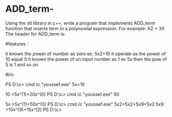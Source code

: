 # ADD_term-
Using the stl library in c++, write a program that implements ADD_term function that inserts term in a polynomial expression. For example: X2 + 3X  The header for ADD_term is:  

#features :

it known the power of number as zero
ex: 5x2+10
it operate as the power of 10 equal 0
it known the power of un input number as 1
ex 5x then the pow of 5 is 1 and so on 

#i/o

PS D:\c> cmd /c "youssef.exe"
5x+10

10
+5x^(1)+20x^(0)
PS D:\c> cmd /c "youssef.exe"
50

5x
+5x^(1)+50x^(0)
PS D:\c> cmd /c "youssef.exe"
5x2+5x2+5x9+5x2
5x9
+10x^(9)+15x^(2)
PS D:\c>
